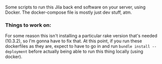 Some scripts to run this Jila back end software on your server, using Docker.
The docker-compose file is mostly just dev stuff, atm.

### Things to work on:
For some reason this isn't installing a particular rake version that's needed (10.3.2),
so I'm gonna have to fix that. At this point, if you run these dockerfiles as they
are, expect to have to go in and run `bundle install --deployment` before actually
being able to run this thing locally (using docker).


